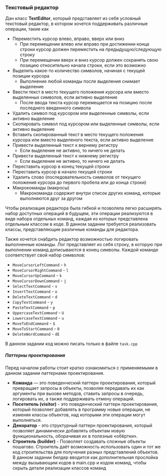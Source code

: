 ### Текстовый редактор

Дан класс **TextEditor**, который представляет из себя условный текстовый редактор,
в котором хочется поддерживать различные операции, такие как
* Переместить курсор влево, вправо, вверх или вниз
  * При перемещении влево или вправо при достижении конца строки курсор должен переместить на предыдущую/следующую строку
  * При перемещении вверх и вниз курсор должен сохранять свою позицию относительно начала строки, если это возможно
* Выделить какое-то количество символов, начиная с текущей позиции курсора
  * Выполнение любой команды после выделения снимает выделение
* Ввести текст в место текущего положения курсора или вместо выделенных символов, если активно выделение
  * После ввода текста курсор перемещается на позицию после последнего введенного символа
* Удалить символ под курсором или выделенные символы, если активно выделение
* Скопировать символ под курсором или выделенные символы, если активно выделение
* Вставить скопированный текст в место текущего положения курсора или вместо выделеного текста, если активно выделение
* Привести выделенный текст к вернему регистру
  * Если выделение не активно, то ничего не делать
* Привести выделенный текст к нижнему регистру
  * Если выделение не активно, то ничего не делать
* Переставить курсор в конец текущей строки
* Переставить курсор в начало текущей строки
* Удалить слово (последовательность символов от текущего положения курсора до первого пробела или до конца строки)
* Макрокоманды (макросы)
  * Макрокоманда содержит внутри список других команд, которые выполняются друг за другом

Чтобы реализация редактора была гибкой и позволяла легко расширять набор доступных операций в будущем,
эти операции реализуются в виде набора отдельных команд,  каждая из которых представлена отдельным классом в коде.
В данном задании требуется реализовать классы, представляющие различные команды для редактора.

Также хочется снабдить редактор возможностью логировать выполненные команды. Лог представляет из себя строку,
в которую при выполнении команд дописываются в конец символы. Каждой команде соответствует свой набор символов:
* `MoveCursorLeftCommand` - `h`
* `MoveCursorRightCommand` - `l`
* `MoveCursorUpCommand` - `k`
* `MoveCursorDownCommand` - `j`
* `SelectTextCommand` - `v`
* `InsertTextCommand` - `o`
* `DeleteTextCommand` - `d`
* `CopyTextCommand` - `y`
* `PasteTextCommand` - `p`
* `UppercaseTextCommand` - `U`
* `LowercaseTextCommand` - `u`
* `MoveToEndCommand` - `$`
* `MoveToStartCommand` - `0`
* `DeleteWordCommand` - `dE`

В данном задании код можно писать только в файле `task.cpp`

##### Паттерны проектирования
Перед началом работы стоит кратко ознакомиться с применяемыми в данном задании паттернами проектирования.
* **Команда** — это поведенческий паттерн проектирования, который превращает запросы в объекты, позволяя передавать их как аргументы при вызове методов, ставить запросы в очередь, логировать их, а также поддерживать отмену операций.
* **Посетитель (visitor)** - это поведенческий паттерн проектирования, который позволяет добавлять в программу новые операции, не изменяя классы объектов, над которыми эти операции могут выполняться.
* **Декоратор** - это структурный паттерн проектирования, который позволяет динамически добавлять объектам новую функциональность, оборачивая их в полезные «обёртки».
* **Строитель (builder)** - Позволяет создавать сложные объекты пошагово. Строитель даёт возможность использовать один и тот же код строительства для получения разных представлений объектов.
В данном задании билдер вводится как дополнительная прослойка между вызывающим кодов в main.cpp и кодом команд, чтобы скрыть детали реализации классов команд
